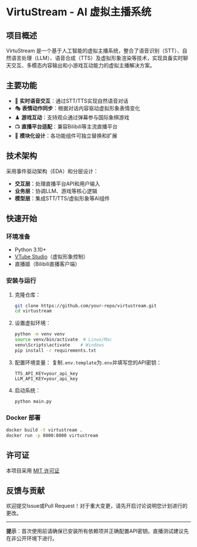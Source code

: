 # VirtuStream - AI 虚拟主播系统

## 项目概述

VirtuStream 是一个基于人工智能的虚拟主播系统，整合了语音识别（STT）、自然语言处理（LLM）、语音合成（TTS）及虚拟形象渲染等技术，实现具备实时聊天交互、多模态内容输出和小游戏互动能力的虚拟主播解决方案。

## 主要功能

- 🎤 **实时语音交互**：通过STT/TTS实现自然语音对话
- 🎭 **表情动作同步**：根据对话内容驱动虚拟形象表情变化
- ♟️ **游戏互动**：支持观众通过弹幕参与国际象棋游戏
- 📺 **直播平台适配**：兼容Bilibili等主流直播平台
- 🚀 **模块化设计**：各功能组件可独立替换和扩展

## 技术架构

采用事件驱动架构（EDA）和分层设计：
- **交互层**：处理直播平台API和用户输入
- **业务层**：协调LLM、游戏等核心逻辑
- **模型层**：集成STT/TTS/虚拟形象等AI组件

## 快速开始

### 环境准备

- Python 3.10+
- [VTube Studio](https://denchisoft.com/)（虚拟形象控制）
- 直播姬（Bilibili直播客户端）

### 安装与运行

1. 克隆仓库：
   ```bash
   git clone https://github.com/your-repo/virtustream.git
   cd virtustream
   ```

2. 设置虚拟环境：
   ```bash
   python -m venv venv
   source venv/bin/activate  # Linux/Mac
   venv\Scripts\activate    # Windows
   pip install -r requirements.txt
   ```

3. 配置环境变量：
   复制`.env.template`为`.env`并填写您的API密钥：
   ```
   TTS_API_KEY=your_api_key
   LLM_API_KEY=your_api_key
   ```

4. 启动系统：
   ```bash
   python main.py
   ```

### Docker 部署
```bash
docker build -t virtustream .
docker run -p 8000:8000 virtustream
```

## 许可证

本项目采用 [MIT 许可证](LICENSE)

## 反馈与贡献

欢迎提交Issue或Pull Request！对于重大变更，请先开启讨论说明您计划进行的更改。

---

**提示**：首次使用前请确保已安装所有依赖项并正确配置API密钥。直播测试建议先在非公开环境下进行。